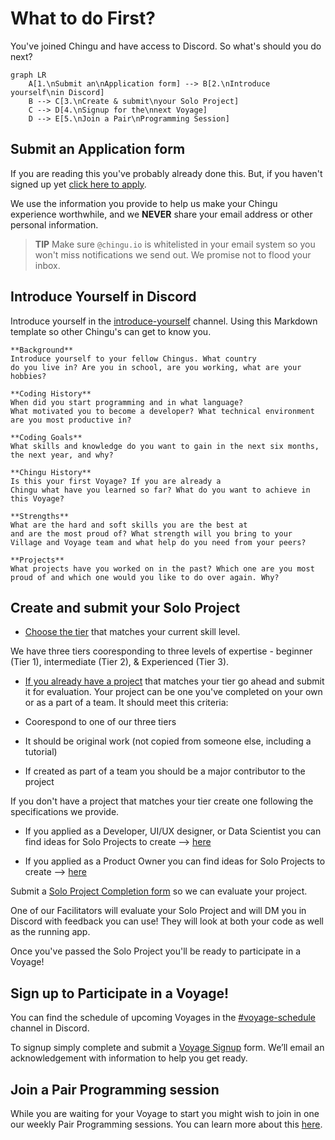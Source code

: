# What to do First?

You've joined Chingu and have access to Discord. So what's should you do next?

```mermaid
graph LR
    A[1.\nSubmit an\nApplication form] --> B[2.\nIntroduce yourself\nin Discord]
    B --> C[3.\nCreate & submit\nyour Solo Project]
    C --> D[4.\nSignup for the\nnext Voyage]
    D --> E[5.\nJoin a Pair\nProgramming Session]
```

## Submit an Application form

If you are reading this you've probably already done this. But, if you haven't
signed up yet [click here to apply](https://forms.gle/irXhGqgqrRx94mrA9).
    
We use the information you provide to help us make your Chingu experience worthwhile, and we **NEVER** share your email address or other personal information.  

> **TIP** Make sure `@chingu.io` is whitelisted in your email system so you won't miss notifications we send out. We promise not to flood your inbox.

    
## Introduce Yourself in Discord

Introduce yourself in the [introduce-yourself](https://discord.com/channels/330284646283608064/553103063649353738) channel. Using this Markdown template so other Chingu's 
can get to know you.
    
```
**Background** 
Introduce yourself to your fellow Chingus. What country 
do you live in? Are you in school, are you working, what are your 
hobbies?

**Coding History** 
When did you start programming and in what language?
What motivated you to become a developer? What technical environment
are you most productive in?

**Coding Goals** 
What skills and knowledge do you want to gain in the next six months,
the next year, and why?

**Chingu History** 
Is this your first Voyage? If you are already a 
Chingu what have you learned so far? What do you want to achieve in 
this Voyage?

**Strengths** 
What are the hard and soft skills you are the best at 
and are the most proud of? What strength will you bring to your 
Village and Voyage team and what help do you need from your peers?

**Projects** 
What projects have you worked on in the past? Which one are you most 
proud of and which one would you like to do over again. Why?
```

## Create and submit your Solo Project

- [Choose the tier](https://www.notion.so/Solo-Projects-2a41ff900cc24a72a919f0eb5e79c42b?pvs=21) that matches your current skill level.
    
We have three tiers cooresponding to three levels of expertise - beginner (Tier 1), intermediate (Tier 2), & Experienced (Tier 3).
    
- [If you already have a project](https://www.notion.so/Solo-Projects-2a41ff900cc24a72a919f0eb5e79c42b?pvs=21) that matches your tier 
go ahead and submit it for evaluation. Your project can be one you've completed 
on your own or as a part of a team. It should meet this criteria:
    
- Coorespond to one of our three tiers
- It should be original work (not copied from someone else, including a tutorial)
- If created as part of a team you should be a major contributor to the project

If you don't have a project that matches your tier create one following the 
specifications we provide.
    
- If you applied as a Developer, UI/UX designer, or Data Scientist you can find 
ideas for Solo Projects to create —> [here](https://www.notion.so/4efdd43df321489d9bf4e73cbc4e66cb?pvs=21)

- If you applied as a Product Owner you can find ideas for Solo Projects to create —> [here](https://www.notion.so/45b5f1e7967f4919aea77a7c09fa5172?pvs=21)
    
Submit a [Solo Project Completion form](https://docs.chingu.io/voyage/soloproj/submit) so we can evaluate your project.
    
One of our Facilitators will evaluate your Solo Project and will DM you in 
Discord with feedback you can use! They will look at both your code as well 
as the running app.

Once you've passed the Solo Project you'll be ready to participate in a Voyage!
    

## Sign up to Participate in a Voyage!

You can find the schedule of upcoming Voyages in the 
[#voyage-schedule](https://discord.com/channels/330284646283608064/913775964138393611) 
channel in Discord. 
    
To signup simply complete and submit a [Voyage Signup](https://forms.gle/QGLbjKubYVfmSLMJ7) form. We’ll email an acknowledgement with information to help you get ready.
    

## Join a Pair Programming session

While you are waiting for your Voyage to start you might wish to join in one
our weekly Pair Programming sessions. You can learn more about this 
[here](../guides/pairprog.md).